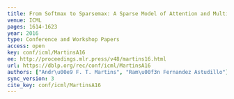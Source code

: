 ```yaml
---
title: From Softmax to Sparsemax: A Sparse Model of Attention and Multi-Label Classification.
venue: ICML
pages: 1614-1623
year: 2016
type: Conference and Workshop Papers
access: open
key: conf/icml/MartinsA16
ee: http://proceedings.mlr.press/v48/martins16.html
url: https://dblp.org/rec/conf/icml/MartinsA16
authors: ["Andr\u00e9 F. T. Martins", "Ram\u00f3n Fernandez Astudillo"]
sync_version: 3
cite_key: conf/icml/MartinsA16
---
```

